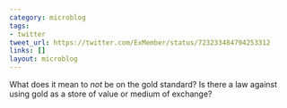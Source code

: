 ```yaml
---
category: microblog
tags:
- twitter
tweet_url: https://twitter.com/ExMember/status/723233484794253312
links: []
layout: microblog
---
```

What does it mean to *not* be on the gold standard? Is there a law against using gold as a store of value or medium of exchange?
